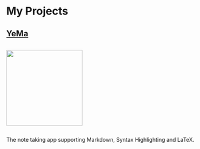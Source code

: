 # My Projects

## [YeMa](https://cedricmeu.github.io/YeMa/)

<div>
  <p style="float: left;"><img width=200 height=200 src="https://github.com/CedricMeu/YeMa/blob/master/assets/icon/png/256x256.png?raw=true" /></p>
  <p style="float: left;">The note taking app supporting Markdown, Syntax Highlighting and LaTeX.</p>
</div>
